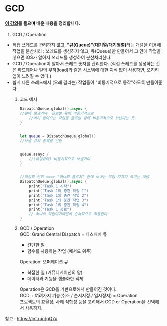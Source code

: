 # GCD

#### [이 강의](https://inf.run/pQ7u)를 들으며 배운 내용을 정리합니다.
     
        
       
1. GCD / Operation
- 직접 쓰레드를 관리하지 않고, <b>"큐(Queue)"(대기열/대기행렬)</b>라는 개념을 이용해 작업을 분산처리 : 쓰레드를 생성하지 않고, 큐(Queue)만 만들어서 그 안에 작업을 넣으면 iOS가 알아서 쓰레드를 생성하여 분산처리한다.     
- GCD / Operation이 알아서 쓰레드 숫자를 관리한다. (직접 쓰레드를 생성하는 것은 하드웨어나 일의 부하(load)와 같은 시스템에 대한 지식 없이 사용하면, 오히려 앱이 느려질 수 있다.)      
- 쉽게 다른 쓰레드에서 (오래 걸리는) 작업들이 "비동기적으로 동작"하도록 만들어준다.
    1. 코드 예시 
        ``` swift 
        DispatchQueue.global().async {
        //큐에 보낼거야  글로벌 큐에 비동기적으로
            //여기 들어오는 작업을 글로벌 큐에 비동기적으로 보낸다는 뜻.
        }


        let queue = DispatchQueue.global()
        //보낼 큐의 종류를 선언

        
        queue.asnyc {
            //(해당큐에) 비동기적으로 보낼거야
        }


        //작업의 단위 ===> "하나의 클로저" 안에 보내는 작업 자체가 묶이는 개념.
        DispatchQueue.global().async {
            print("Task 1 시작")
            print("Task 1의 중간 작업 1")
            print("Task 1의 중간 작업 2")
            print("Task 1의 중간 작업 3")
            print("Task 1의 중간 작업 4")
            print("Task 1 종료")
            // 하나의 작업이기때문에 순서적으로 작동한다.
        }

        ```
    2. GCD / Operation     
    GCD: Grand Central Dispatch = 디스패치 큐      
        - 간단한 일 
        - 함수를 사용하는 작업 (메서드 위주)   

        Operation: 오퍼레이션 큐    
        - 복잡한 일 (커뮤니케이션의 양)
        - 데이터와 기능을 캡슐화한 객체  

        Operation은 GCD를 기반으로해서 만들어진 것이다.     
        GCD + 여려가지 기능(취소 / 순서지정 / 일시정지) = Operation     
        프로젝트의 효율성, 사례 적합성 등을 고려해서 GCD or Operation을 선택해서 사용하자. 
        

        

        




참고 : https://inf.run/pQ7u